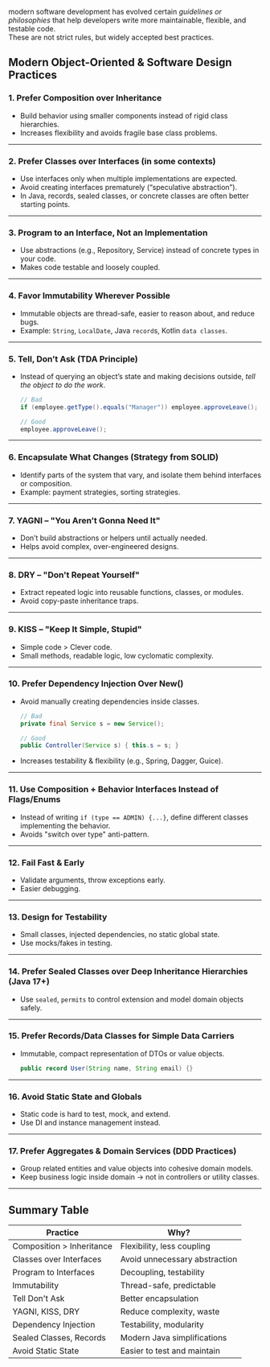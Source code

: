 modern software development has evolved certain *guidelines or philosophies* that help developers write more maintainable, flexible, and testable code.    
These are not strict rules, but widely accepted best practices.   



##  **Modern Object-Oriented & Software Design Practices**

###  1. **Prefer Composition over Inheritance**

* Build behavior using smaller components instead of rigid class hierarchies.
* Increases flexibility and avoids fragile base class problems.

---

###  2. **Prefer Classes over Interfaces (in some contexts)**

* Use interfaces only when multiple implementations are expected.
* Avoid creating interfaces prematurely (“speculative abstraction”).
* In Java, records, sealed classes, or concrete classes are often better starting points.

---

###  3. **Program to an Interface, Not an Implementation**

* Use abstractions (e.g., Repository, Service) instead of concrete types in your code.
* Makes code testable and loosely coupled.

---

###  4. **Favor Immutability Wherever Possible**

* Immutable objects are thread-safe, easier to reason about, and reduce bugs.
* Example: `String`, `LocalDate`, Java `record`s, Kotlin `data classes`.

---

###  5. **Tell, Don’t Ask (TDA Principle)**

* Instead of querying an object’s state and making decisions outside,
  *tell the object to do the work*.

  ```java
  // Bad
  if (employee.getType().equals("Manager")) employee.approveLeave();

  // Good
  employee.approveLeave();
  ```

---

###  6. **Encapsulate What Changes (Strategy from SOLID)**

* Identify parts of the system that vary, and isolate them behind interfaces or composition.
* Example: payment strategies, sorting strategies.

---

###  7. **YAGNI – "You Aren’t Gonna Need It"**

* Don’t build abstractions or helpers until actually needed.
* Helps avoid complex, over-engineered designs.

---

###  8. **DRY – "Don't Repeat Yourself"**

* Extract repeated logic into reusable functions, classes, or modules.
* Avoid copy-paste inheritance traps.

---

###  9. **KISS – "Keep It Simple, Stupid"**

* Simple code > Clever code.
* Small methods, readable logic, low cyclomatic complexity.

---

###  10. **Prefer Dependency Injection Over New()**

* Avoid manually creating dependencies inside classes.

  ```java
  // Bad
  private final Service s = new Service();

  // Good
  public Controller(Service s) { this.s = s; }
  ```

* Increases testability & flexibility (e.g., Spring, Dagger, Guice).

---

###  11. **Use Composition + Behavior Interfaces Instead of Flags/Enums**

* Instead of writing `if (type == ADMIN) {...}`, define different classes implementing the behavior.
* Avoids "switch over type" anti-pattern.

---

###  12. **Fail Fast & Early**

* Validate arguments, throw exceptions early.
* Easier debugging.

---

###  13. **Design for Testability**

* Small classes, injected dependencies, no static global state.
* Use mocks/fakes in testing.

---

###  14. **Prefer Sealed Classes over Deep Inheritance Hierarchies (Java 17+)**

* Use `sealed`, `permits` to control extension and model domain objects safely.

---

###  15. **Prefer Records/Data Classes for Simple Data Carriers**

* Immutable, compact representation of DTOs or value objects.

  ```java
  public record User(String name, String email) {}
  ```

---

###  16. **Avoid Static State and Globals**

* Static code is hard to test, mock, and extend.
* Use DI and instance management instead.

---

###  17. **Prefer Aggregates & Domain Services (DDD Practices)**

* Group related entities and value objects into cohesive domain models.
* Keep business logic inside domain → not in controllers or utility classes.

---

##  **Summary Table**

| Practice                  | Why?                          |
| ------------------------- | ----------------------------- |
| Composition > Inheritance | Flexibility, less coupling    |
| Classes over Interfaces   | Avoid unnecessary abstraction |
| Program to Interfaces     | Decoupling, testability       |
| Immutability              | Thread-safe, predictable      |
| Tell Don't Ask            | Better encapsulation          |
| YAGNI, KISS, DRY          | Reduce complexity, waste      |
| Dependency Injection      | Testability, modularity       |
| Sealed Classes, Records   | Modern Java simplifications   |
| Avoid Static State        | Easier to test and maintain   |

